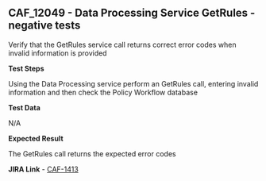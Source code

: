 ## CAF_12049 - Data Processing Service GetRules - negative tests ##

Verify that the GetRules service call returns correct error codes when invalid information is provided

**Test Steps**

Using the Data Processing service perform an GetRules call, entering invalid information and then check the Policy Workflow database

**Test Data**

N/A

**Expected Result**

The GetRules call returns the expected error codes

**JIRA Link** - [CAF-1413](https://jira.autonomy.com/browse/CAF-1413)
